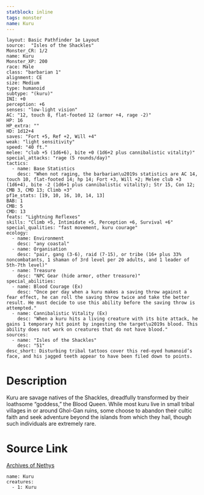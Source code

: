 ```yaml
---
statblock: inline
tags: monster
name: Kuru
---
```

```statblock
layout: Basic Pathfinder 1e Layout
source:  "Isles of the Shackles"
Monster_CR: 1/2
name: Kuru
Monster_XP: 200
race: Male
class: "barbarian 1"
alignment: CE
size: Medium
type: humanoid
subtype: "(kuru)"
INI: +0
perception: +6
senses: "low-light vision"
AC: "12, touch 8, flat-footed 12 (armor +4, rage -2)"
HP: 16
HP_extra: ""
HD: 1d12+4
saves: "Fort +5, Ref +2, Will +4"
weak: "light sensitivity"
speed: "40 ft."
melee: "club +5 (1d6+6), bite +0 (1d6+2 plus cannibalistic vitality)"
special_attacks: "rage (5 rounds/day)"
tactics:
  - name: Base Statistics
    desc: "When not raging, the barbarian\u2019s statistics are AC 14, touch 10, flat-footed 14; hp 14; Fort +3, Will +2; Melee club +3 (1d6+4), bite -2 (1d6+1 plus cannibalistic vitality); Str 15, Con 12; CMB 3, CMD 13; Climb +3"
pf1e_stats: [19, 10, 16, 10, 14, 13]
BAB: 1
CMB: 5
CMD: 13
feats: "Lightning Reflexes"
skills: "Climb +5, Intimidate +5, Perception +6, Survival +6"
special_qualities: "fast movement, kuru courage"
ecology:
  - name: Environment
    desc: "any coastal"
  - name: Organisation
    desc: "pair, gang (3-6), raid (7-15), or tribe (16+ plus 33% noncombatants, 1 shaman of 3rd level per 20 adults, and 1 leader of 5th-7th level)"
  - name: Treasure
    desc: "NPC Gear (hide armor, other treasure)"
special_abilities:
  - name: Blood Courage (Ex)
    desc: "Once per day when a kuru makes a saving throw against a fear effect, he can roll the saving throw twice and take the better result. He must decide to use this ability before the saving throw is attempted."
  - name: Cannibalistic Vitality (Ex)
    desc: "When a kuru hits a living creature with its bite attack, he gains 1 temporary hit point by ingesting the target\u2019s blood. This ability does not work on creatures that do not have blood."
sources:
  - name: "Isles of the Shackles"
    desc: "51"
desc_short: Disturbing tribal tattoos cover this red-eyed humanoid’s face, and his jagged teeth appear to have been filed down to points.
```
# Description
Kuru are savage natives of the Shackles, dreadfully transformed by their loathsome “goddess,” the Blood Queen. While most kuru live in small tribal villages in or around Ghol-Gan ruins, some choose to abandon their cultic faith and seek adventure beyond the islands from which they hail, though such individuals are extremely rare.
# Source Link
[Archives of Nethys](https://aonprd.com/MonsterDisplay.aspx?ItemName=Kuru)
```encounter-table
name: Kuru
creatures:
  - 1: Kuru
```
